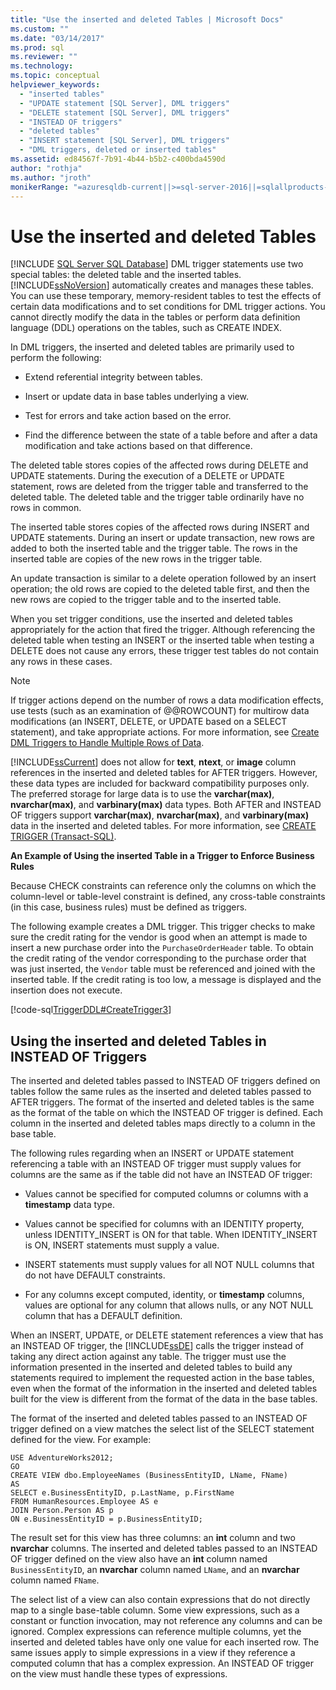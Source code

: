 ```yaml
---
title: "Use the inserted and deleted Tables | Microsoft Docs"
ms.custom: ""
ms.date: "03/14/2017"
ms.prod: sql
ms.reviewer: ""
ms.technology: 
ms.topic: conceptual
helpviewer_keywords: 
  - "inserted tables"
  - "UPDATE statement [SQL Server], DML triggers"
  - "DELETE statement [SQL Server], DML triggers"
  - "INSTEAD OF triggers"
  - "deleted tables"
  - "INSERT statement [SQL Server], DML triggers"
  - "DML triggers, deleted or inserted tables"
ms.assetid: ed84567f-7b91-4b44-b5b2-c400bda4590d
author: "rothja"
ms.author: "jroth"
monikerRange: "=azuresqldb-current||>=sql-server-2016||=sqlallproducts-allversions||>=sql-server-linux-2017||=azuresqldb-mi-current"
---
```

# Use the inserted and deleted Tables
[!INCLUDE [SQL Server SQL Database](../../includes/applies-to-version/sql-asdb.md)]
  DML trigger statements use two special tables: the deleted table and the inserted tables. [!INCLUDE[ssNoVersion](../../includes/ssnoversion-md.md)] automatically creates and manages these tables. You can use these temporary, memory-resident tables to test the effects of certain data modifications and to set conditions for DML trigger actions. You cannot directly modify the data in the tables or perform data definition language (DDL) operations on the tables, such as CREATE INDEX.  
  
 In DML triggers, the inserted and deleted tables are primarily used to perform the following:  
  
-   Extend referential integrity between tables.  
  
-   Insert or update data in base tables underlying a view.  
  
-   Test for errors and take action based on the error.  
  
-   Find the difference between the state of a table before and after a data modification and take actions based on that difference.  
  
 The deleted table stores copies of the affected rows during DELETE and UPDATE statements. During the execution of a DELETE or UPDATE statement, rows are deleted from the trigger table and transferred to the deleted table. The deleted table and the trigger table ordinarily have no rows in common.  
  
 The inserted table stores copies of the affected rows during INSERT and UPDATE statements. During an insert or update transaction, new rows are added to both the inserted table and the trigger table. The rows in the inserted table are copies of the new rows in the trigger table.  
  
 An update transaction is similar to a delete operation followed by an insert operation; the old rows are copied to the deleted table first, and then the new rows are copied to the trigger table and to the inserted table.  
  
 When you set trigger conditions, use the inserted and deleted tables appropriately for the action that fired the trigger. Although referencing the deleted table when testing an INSERT or the inserted table when testing a DELETE does not cause any errors, these trigger test tables do not contain any rows in these cases.  
  
> [!NOTE]  
>  If trigger actions depend on the number of rows a data modification effects, use tests (such as an examination of @@ROWCOUNT) for multirow data modifications (an INSERT, DELETE, or UPDATE based on a SELECT statement), and take appropriate actions. For more information, see [Create DML Triggers to Handle Multiple Rows of Data](../../relational-databases/triggers/create-dml-triggers-to-handle-multiple-rows-of-data.md).
  
 [!INCLUDE[ssCurrent](../../includes/sscurrent-md.md)] does not allow for **text**, **ntext**, or **image** column references in the inserted and deleted tables for AFTER triggers. However, these data types are included for backward compatibility purposes only. The preferred storage for large data is to use the **varchar(max)**, **nvarchar(max)**, and **varbinary(max)** data types. Both AFTER and INSTEAD OF triggers support **varchar(max)**, **nvarchar(max)**, and **varbinary(max)** data in the inserted and deleted tables. For more information, see [CREATE TRIGGER &#40;Transact-SQL&#41;](../../t-sql/statements/create-trigger-transact-sql.md).  
  
 **An Example of Using the inserted Table in a Trigger to Enforce Business Rules**  
  
 Because CHECK constraints can reference only the columns on which the column-level or table-level constraint is defined, any cross-table constraints (in this case, business rules) must be defined as triggers.  
  
 The following example creates a DML trigger. This trigger checks to make sure the credit rating for the vendor is good when an attempt is made to insert a new purchase order into the `PurchaseOrderHeader` table. To obtain the credit rating of the vendor corresponding to the purchase order that was just inserted, the `Vendor` table must be referenced and joined with the inserted table. If the credit rating is too low, a message is displayed and the insertion does not execute.
  
 [!code-sql[TriggerDDL#CreateTrigger3](../../relational-databases/triggers/codesnippet/tsql/use-the-inserted-and-del_1.sql)]  
  
## Using the inserted and deleted Tables in INSTEAD OF Triggers  
 The inserted and deleted tables passed to INSTEAD OF triggers defined on tables follow the same rules as the inserted and deleted tables passed to AFTER triggers. The format of the inserted and deleted tables is the same as the format of the table on which the INSTEAD OF trigger is defined. Each column in the inserted and deleted tables maps directly to a column in the base table.  
  
 The following rules regarding when an INSERT or UPDATE statement referencing a table with an INSTEAD OF trigger must supply values for columns are the same as if the table did not have an INSTEAD OF trigger:  
  
-   Values cannot be specified for computed columns or columns with a **timestamp** data type.  
  
-   Values cannot be specified for columns with an IDENTITY property, unless IDENTITY_INSERT is ON for that table. When IDENTITY_INSERT is ON, INSERT statements must supply a value.  
  
-   INSERT statements must supply values for all NOT NULL columns that do not have DEFAULT constraints.  
  
-   For any columns except computed, identity, or **timestamp** columns, values are optional for any column that allows nulls, or any NOT NULL column that has a DEFAULT definition.  
  
 When an INSERT, UPDATE, or DELETE statement references a view that has an INSTEAD OF trigger, the [!INCLUDE[ssDE](../../includes/ssde-md.md)] calls the trigger instead of taking any direct action against any table. The trigger must use the information presented in the inserted and deleted tables to build any statements required to implement the requested action in the base tables, even when the format of the information in the inserted and deleted tables built for the view is different from the format of the data in the base tables.  
  
 The format of the inserted and deleted tables passed to an INSTEAD OF trigger defined on a view matches the select list of the SELECT statement defined for the view. For example:  
  
```  
USE AdventureWorks2012;  
GO  
CREATE VIEW dbo.EmployeeNames (BusinessEntityID, LName, FName)  
AS  
SELECT e.BusinessEntityID, p.LastName, p.FirstName  
FROM HumanResources.Employee AS e   
JOIN Person.Person AS p  
ON e.BusinessEntityID = p.BusinessEntityID;  
```  
  
 The result set for this view has three columns: an **int** column and two **nvarchar** columns. The inserted and deleted tables passed to an INSTEAD OF trigger defined on the view also have an **int** column named `BusinessEntityID`, an **nvarchar** column named `LName`, and an **nvarchar** column named `FName`.  
  
 The select list of a view can also contain expressions that do not directly map to a single base-table column. Some view expressions, such as a constant or function invocation, may not reference any columns and can be ignored. Complex expressions can reference multiple columns, yet the inserted and deleted tables have only one value for each inserted row. The same issues apply to simple expressions in a view if they reference a computed column that has a complex expression. An INSTEAD OF trigger on the view must handle these types of expressions.  
  
  
